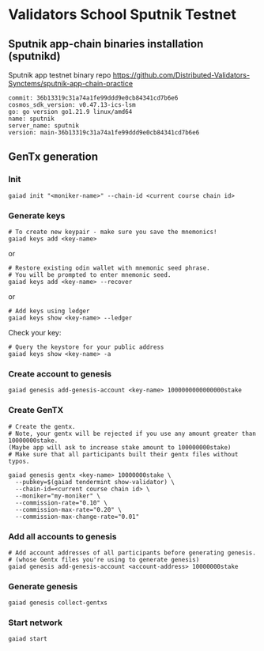 # Validators School Sputnik Testnet


## Sputnik app-chain binaries installation (sputnikd)

Sputnik app testnet binary repo
https://github.com/Distributed-Validators-Synctems/sputnik-app-chain-practice

```
commit: 36b13319c31a74a1fe99ddd9e0cb84341cd7b6e6
cosmos_sdk_version: v0.47.13-ics-lsm
go: go version go1.21.9 linux/amd64
name: sputnik
server_name: sputnik
version: main-36b13319c31a74a1fe99ddd9e0cb84341cd7b6e6
```

## GenTx generation

### Init
```bash:
gaiad init "<moniker-name>" --chain-id <current course chain id>
```

### Generate keys

```bash:
# To create new keypair - make sure you save the mnemonics!
gaiad keys add <key-name> 
```

or
```
# Restore existing odin wallet with mnemonic seed phrase. 
# You will be prompted to enter mnemonic seed. 
gaiad keys add <key-name> --recover
```
or
```
# Add keys using ledger
gaiad keys show <key-name> --ledger
```

Check your key:
```
# Query the keystore for your public address 
gaiad keys show <key-name> -a
```

### Create account to genesis

```
gaiad genesis add-genesis-account <key-name> 1000000000000000stake
```

### Create GenTX

```
# Create the gentx.
# Note, your gentx will be rejected if you use any amount greater than 10000000stake.
(Maybe app will ask to increase stake amount to 100000000stake)
# Make sure that all participants built their gentx files without typos.

gaiad genesis gentx <key-name> 10000000stake \
  --pubkey=$(gaiad tendermint show-validator) \
  --chain-id=<current course chain id> \
  --moniker="my-moniker" \
  --commission-rate="0.10" \
  --commission-max-rate="0.20" \
  --commission-max-change-rate="0.01"
```

### Add all accounts to genesis

```
# Add account addresses of all participants before generating genesis.
# (whose Gentx files you're using to generate genesis)
gaiad genesis add-genesis-account <account-address> 10000000stake
```

### Generate genesis

```
gaiad genesis collect-gentxs
```

### Start network

```
gaiad start
```
